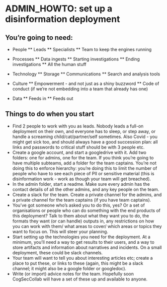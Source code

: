 # ADMIN_HOWTO: set up a disinformation deployment

## You’re going to need: 

* People
** Leads
** Specialists
** Team to keep the engines running

* Processes
** Data ingests
** Starting investigations
** Ending investigations
** All the human stuff

* Technology
** Storage
** Communications
** Search and analysis tools

* Culture
** Empowerment - and not just as a shiny buzzword
** Code of conduct (if we’re not embedding into a team that already has one)

* Data
** Feeds in
** Feeds out

## Things to do when you start

* Find 2 people to work with you as leads.  Nobody leads a full-on deployment on their own, and everyone has to sleep, or step away, or handle a screaming child/cat/partner/self sometimes.  Also Covid - you might get sick too, and should always have a good succession plan: all links and passwords to critical stuff should be with 3 people etc. 
* Create a google account, and start a googledrive with it.  Add two folders: one for admins, one for the team.  If you think you’re going to have multiple subteams, add a folder for the team captains.  You’re not doing this to enforce hierarchy: you’re doing this to limit the number of people who have to see each piece of PII or sensitive material (this is disinformation work - work as though your team will get breached). 
* In the admin folder, start a readme.  Make sure every admin has the contact details of all the other admins, and any key people on the team. 
* Create a slack for the team.  Create a private channel for the admins, and a private channel for the team captains (if you have team captains). 
* You’ve got someone who’s asked you to do this, yes?  Or a set of organisations or people who can do something with the end products of this deployment?  Talk to them about what they want you to do, the formats they want (or can handle) outputs in, any restrictions on how you can work with them/ what areas to cover/ which areas or topics they want to focus on.  This will steer your planning. 
* Start setting up the technologies you need for the deployment.  At a minimum, you’ll need a way to get results to their users, and a way to store artifacts and information about narratives and incidents. On a small deployment, these could be slack channels. 
* Your team will want to tell you about interesting articles etc; create a place to put these, or links to these (again, this might be a slack channel; it might also be a google folder or googledoc). 
* Write (or import) advice notes for the team.  Hopefully soon CogSecCollab will have a set of these up and available to anyone. 



